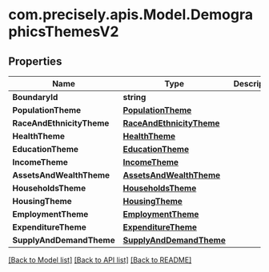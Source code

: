 
# com.precisely.apis.Model.DemographicsThemesV2

## Properties

Name | Type | Description | Notes
------------ | ------------- | ------------- | -------------
**BoundaryId** | **string** |  | [optional] 
**PopulationTheme** | [**PopulationTheme**](PopulationTheme.md) |  | [optional] 
**RaceAndEthnicityTheme** | [**RaceAndEthnicityTheme**](RaceAndEthnicityTheme.md) |  | [optional] 
**HealthTheme** | [**HealthTheme**](HealthTheme.md) |  | [optional] 
**EducationTheme** | [**EducationTheme**](EducationTheme.md) |  | [optional] 
**IncomeTheme** | [**IncomeTheme**](IncomeTheme.md) |  | [optional] 
**AssetsAndWealthTheme** | [**AssetsAndWealthTheme**](AssetsAndWealthTheme.md) |  | [optional] 
**HouseholdsTheme** | [**HouseholdsTheme**](HouseholdsTheme.md) |  | [optional] 
**HousingTheme** | [**HousingTheme**](HousingTheme.md) |  | [optional] 
**EmploymentTheme** | [**EmploymentTheme**](EmploymentTheme.md) |  | [optional] 
**ExpenditureTheme** | [**ExpenditureTheme**](ExpenditureTheme.md) |  | [optional] 
**SupplyAndDemandTheme** | [**SupplyAndDemandTheme**](SupplyAndDemandTheme.md) |  | [optional] 

[[Back to Model list]](../README.md#documentation-for-models)
[[Back to API list]](../README.md#documentation-for-api-endpoints)
[[Back to README]](../README.md)

